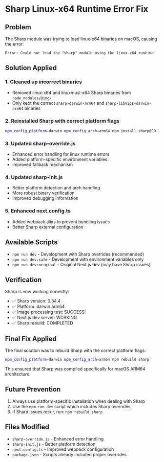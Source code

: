 # Sharp Linux-x64 Runtime Error Fix

## Problem
The Sharp module was trying to load linux-x64 binaries on macOS, causing the error:
```
Error: Could not load the "sharp" module using the linux-x64 runtime
```

## Solution Applied

### 1. Cleaned up incorrect binaries
- Removed linux-x64 and linuxmusl-x64 Sharp binaries from `node_modules/@img/`
- Only kept the correct `sharp-darwin-arm64` and `sharp-libvips-darwin-arm64` binaries

### 2. Reinstalled Sharp with correct platform flags
```bash
npm_config_platform=darwin npm_config_arch=arm64 npm install sharp@^0.34.4 --save --legacy-peer-deps
```

### 3. Updated sharp-override.js
- Enhanced error handling for linux runtime errors
- Added platform-specific environment variables
- Improved fallback mechanism

### 4. Updated sharp-init.js  
- Better platform detection and arch handling
- More robust binary verification
- Improved debugging information

### 5. Enhanced next.config.ts
- Added webpack alias to prevent bundling issues
- Better Sharp external configuration

## Available Scripts

- `npm run dev` - Development with Sharp overrides (recommended)
- `npm run dev:safe` - Development with environment variables only
- `npm run dev:original` - Original Next.js dev (may have Sharp issues)

## Verification

Sharp is now working correctly:
- ✅ Sharp version: 0.34.4
- ✅ Platform: darwin arm64  
- ✅ Image processing test: SUCCESS!
- ✅ Next.js dev server: WORKING
- ✅ Sharp rebuild: COMPLETED

## Final Fix Applied

The final solution was to rebuild Sharp with the correct platform flags:
```bash
npm_config_platform=darwin npm_config_arch=arm64 npm rebuild sharp
```

This ensured that Sharp was compiled specifically for macOS ARM64 architecture.

## Future Prevention

1. Always use platform-specific installation when dealing with Sharp
2. Use the `npm run dev` script which includes Sharp overrides
3. If Sharp issues recur, run: `npm rebuild sharp`

## Files Modified

- `sharp-override.js` - Enhanced error handling
- `sharp-init.js` - Better platform detection  
- `next.config.ts` - Improved webpack configuration
- `package.json` - Scripts already included proper overrides
